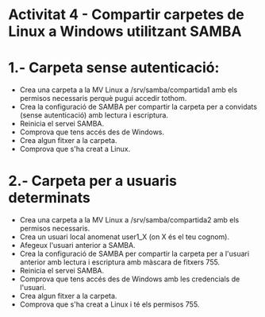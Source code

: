 # Activitat 4 - Compartir carpetes de Linux a Windows utilitzant SAMBA

# 1.- Carpeta sense autenticació:

- Crea una carpeta a la MV Linux a /srv/samba/compartida1 amb els permisos necessaris perquè pugui accedir tothom.
- Crea la configuració de SAMBA per compartir la carpeta per a convidats (sense autenticació) amb lectura i escriptura.
- Reinicia el servei SAMBA.
- Comprova que tens accés des de Windows.
- Crea algun fitxer a la carpeta.
- Comprova que s'ha creat a Linux.

# 2.- Carpeta per a usuaris determinats

- Crea una carpeta a la MV Linux a /srv/samba/compartida2 amb els permisos necessaris.
- Crea un usuari local anomenat user1_X (on X és el teu cognom).
- Afegeux l'usuari anterior a SAMBA.
- Crea la configuració de SAMBA per compartir la carpeta per a l'usuari anterior amb lectura i escriptura amb màscara de fitxers 755.
- Reinicia el servei SAMBA.
- Comprova que tens accés des de Windows amb les credencials de l'usuari.
- Crea algun fitxer a la carpeta.
- Comprova que s'ha creat a Linux i té els permisos 755.

